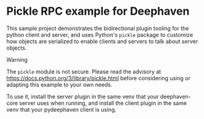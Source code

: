 # Pickle RPC example for Deephaven

This sample project demonstrates the bidirectional plugin tooling for the python client
and server, and uses Python's `pickle` package to customize how objects are serialized
to enable clients and servers to talk about server objects.

> [!WARNING]
> The `pickle` module is not secure. Please read the advisory at https://docs.python.org/3/library/pickle.html
> before considering using or adapting this example to your own needs.

To use it, install the server plugin in the same venv that your deephaven-core server uses
when running, and install the client plugin in the same venv that your pydeephaven client
is using.